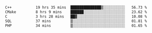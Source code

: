 <!--START_SECTION:waka-->

```txt
C++           19 hrs 35 mins  ██████████████▒░░░░░░░░░░   56.73 %
CMake         8 hrs 9 mins    ██████░░░░░░░░░░░░░░░░░░░   23.62 %
C             3 hrs 28 mins   ██▓░░░░░░░░░░░░░░░░░░░░░░   10.08 %
SQL           37 mins         ▒░░░░░░░░░░░░░░░░░░░░░░░░   01.81 %
PHP           34 mins         ▒░░░░░░░░░░░░░░░░░░░░░░░░   01.65 %
```

<!--END_SECTION:waka-->
